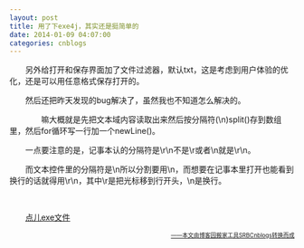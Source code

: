 ```yaml
---
layout: post
title: 用了下exe4j，其实还是挺简单的
date: 2014-01-09 04:07:00
categories: cnblogs
---
```


<p>　　另外给打开和保存界面加了文件过滤器，默认txt，这是考虑到用户体验的优化，还是可以用任意格式保存打开的。</p>
<p>　　然后还把昨天发现的bug解决了，虽然我也不知道怎么解决的。</p>
<p>　　　　嘛大概就是先把文本域内容读取出来然后按分隔符(\n)split()存到数组里，然后for循环写一行加一个newLine()。</p>
<p>　　一点要注意的是，记事本认的分隔符是\r\n不是\r或者\n就是\r\n。</p>
<p>　　而文本控件里的分隔符是\n所以分割要用\n，而想要在记事本里打开也能看到换行的话就得用\r\n，其中\r是把光标移到行开头，\n是换行。</p>
<p>&nbsp;</p>
<p>　　<a href="http://files.cnblogs.com/JavaForNow/LowNoteV1.3.zip">点儿exe文件</a></p>

<div align=right><a href="https://github.com/mlxy/SRBCnblogs"><font size=1>——本文由博客园搬家工具SRBCnblogs转换而成</font></a></div>